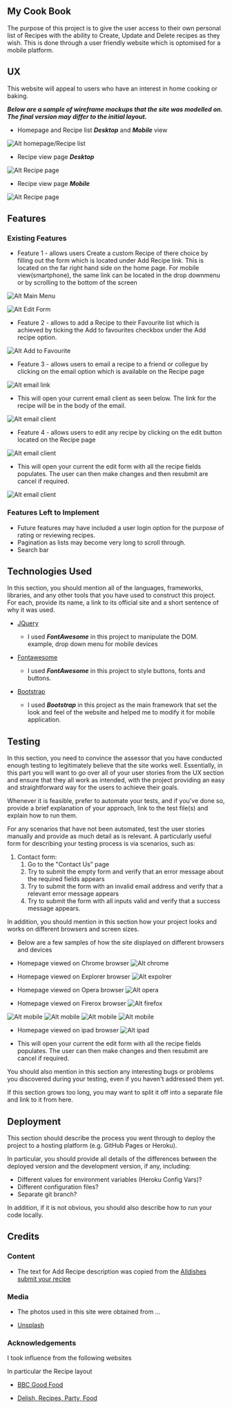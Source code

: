 
## My Cook Book

The purpose of this project is to give the user access to their own personal list of Recipes with the ability to
Create, Update and Delete recipes as they wish. This is done through a user friendly website which is optomised for a mobile platform.



 
## UX
 
This website will appeal to users who have an interest in home cooking or baking.

***Below are a sample of wireframe mockups that the site was modelled on. The final version may differ to the initial layout.***

- Homepage and Recipe list ***Desktop*** and ***Mobile*** view

![Alt homepage/Recipe list](/static/images/homepage_desktop_mobile.png "Desktop/Mobile")

- Recipe view page ***Desktop*** 

![Alt Recipe page](/static/images/recipe_page_desktop.png "Desktop")

- Recipe view page ***Mobile*** 

![Alt Recipe page](/static/images/recipe_page_mobile.png "Mobile")




## Features
 
### Existing Features
- Feature 1 - allows users Create a custom Recipe of there choice by filling out the form which is located under Add Recipe link. This is located on the far right hand side on the home page. For mobile view(smartphone), the same link can be located in the drop downmenu or by scrolling to the bottom of the screen

![Alt Main Menu](/static/images/edit_menu.png "Homepage")

![Alt Edit Form](/static/images/Add_Recipe_form.png "Add Recipe")

- Feature 2 - allows to add a Recipe to their Favourite list which is achieved by ticking the Add to favourites checkbox under the Add recipe option. 

![Alt Add to  Favourite](/static/images/Add_to_favourites.png "Add to Favourites")

- Feature 3 - allows users to email a recipe to a friend or collegue by clicking on the email option  which is available on the Recipe page

![Alt email link](/static/images/email_link.png "Email Recipe")

- This will open your current email client as seen below. The link for the recipe will be in the body of the email.

![Alt email client](/static/images/email_client.png "Email client")

- Feature 4 - allows users to edit any recipe by clicking on the edit button located on the Recipe page

![Alt email client](/static/images/edit_recipe_link.png "Email client")

- This will open your current the edit form with all the recipe fields populates. The user can then make changes and then resubmit are cancel if required.

![Alt email client](/static/images/edit_recipe_form.png "Email client")


### Features Left to Implement

- Future features may have included a user login option for the purpose of rating or reviewing recipes.
- Pagination as lists may become very long to scroll through.
- Search bar

## Technologies Used

In this section, you should mention all of the languages, frameworks, libraries, and any other tools that you have used to construct this project. For each, provide its name, a link to its official site and a short sentence of why it was used.

- [JQuery](https://jquery.com)
     - I used ***FontAwesome*** in this project to manipulate the DOM. example, drop down menu for mobile devices

- [Fontawesome](https://fontawesome.com/)
    - I used ***FontAwesome*** in this project to style buttons, fonts and buttons.

- [Bootstrap](https://getbootstrap.com/)
    - I used ***Bootstrap*** in this project as the main framework that set the look and feel of the website and helped me to modify it for mobile application.
    


## Testing

In this section, you need to convince the assessor that you have conducted enough testing to legitimately believe that the site works well. Essentially, in this part you will want to go over all of your user stories from the UX section and ensure that they all work as intended, with the project providing an easy and straightforward way for the users to achieve their goals.

Whenever it is feasible, prefer to automate your tests, and if you've done so, provide a brief explanation of your approach, link to the test file(s) and explain how to run them.

For any scenarios that have not been automated, test the user stories manually and provide as much detail as is relevant. A particularly useful form for describing your testing process is via scenarios, such as:

1. Contact form:
    1. Go to the "Contact Us" page
    2. Try to submit the empty form and verify that an error message about the required fields appears
    3. Try to submit the form with an invalid email address and verify that a relevant error message appears
    4. Try to submit the form with all inputs valid and verify that a success message appears.

In addition, you should mention in this section how your project looks and works on different browsers and screen sizes.

- Below are a few samples of how the site displayed on different browsers and devices


- Homepage viewed on Chrome browser
![Alt chrome](/static/images/chrome.png "chrome homepage")


- Homepage viewed on Explorer browser
![Alt expolrer](/static/images/explorer.png "explorer homepage")


- Homepage viewed on Opera browser
![Alt opera](/static/images/opera.png "opera homepage")


- Homepage viewed on Firerox browser
![Alt firefox](/static/images/firefox.png "firefox homepage")



![Alt mobile](/static/images/iphone678.png "iphone homepage") ![Alt mobile](/static/images/galaxys5.png "Galaxy S5 Recipe page") ![Alt mobile](/static/images/iphone678.png "iphone Recipe page") ![Alt mobile](/static/images/iphone678.png "iphone Recipe page")


- Homepage viewed on ipad browser
![Alt ipad](/static/images/ipad.png "ipad homepage")



- This will open your current the edit form with all the recipe fields populates. The user can then make changes and then resubmit are cancel if required.



You should also mention in this section any interesting bugs or problems you discovered during your testing, even if you haven't addressed them yet.

If this section grows too long, you may want to split it off into a separate file and link to it from here.

## Deployment

This section should describe the process you went through to deploy the project to a hosting platform (e.g. GitHub Pages or Heroku).

In particular, you should provide all details of the differences between the deployed version and the development version, if any, including:
- Different values for environment variables (Heroku Config Vars)?
- Different configuration files?
- Separate git branch?

In addition, if it is not obvious, you should also describe how to run your code locally.


## Credits

### Content
- The text for Add Recipe description was copied from the [Alldishes submit your recipe](http://dish.allrecipes.com/customer-service/submit-your-recipes/)

### Media
- The photos used in this site were obtained from ...

- [Unsplash](https://unsplash.com/)

### Acknowledgements

I took influence from the following websites

 In particular the Recipe layout
- [BBC Good Food](https://www.bbcgoodfood.com/)

- [Delish, Recipes, Party, Food](https://www.delish.com/)





